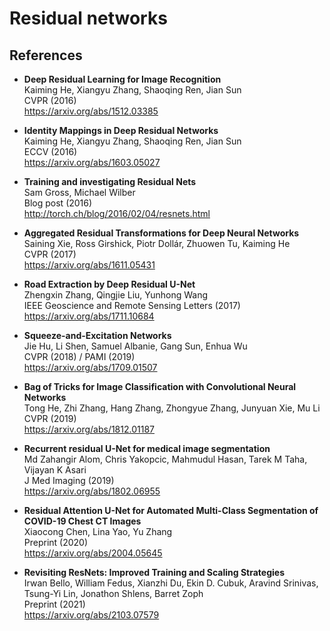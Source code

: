 Residual networks
=================

References
----------

- <b id="he2016deep"></b>
  **Deep Residual Learning for Image Recognition** <br/>
  Kaiming He, Xiangyu Zhang, Shaoqing Ren, Jian Sun <br/>
  CVPR (2016) <br/>
  https://arxiv.org/abs/1512.03385
  
- <b id="he2016identity"></b>
  **Identity Mappings in Deep Residual Networks** <br/>
  Kaiming He, Xiangyu Zhang, Shaoqing Ren, Jian Sun <br/>
  ECCV (2016) <br/>
  https://arxiv.org/abs/1603.05027

- <b id="he2016identity"></b>
  **Training and investigating Residual Nets** <br/>
  Sam Gross, Michael Wilber <br/>
  Blog post (2016) <br/>
  http://torch.ch/blog/2016/02/04/resnets.html

- <b id="xie2017aggregated"></b>
  **Aggregated Residual Transformations for Deep Neural Networks** <br/>
  Saining Xie, Ross Girshick, Piotr Dollár, Zhuowen Tu, Kaiming He <br/>
  CVPR (2017) <br/>
  https://arxiv.org/abs/1611.05431

- <b id="zhang2017road"></b>
  **Road Extraction by Deep Residual U-Net** <br/>
  Zhengxin Zhang, Qingjie Liu, Yunhong Wang <br/>
  IEEE Geoscience and Remote Sensing Letters (2017) <br/>
  https://arxiv.org/abs/1711.10684

- <b id="he2019bag"></b>
  **Squeeze-and-Excitation Networks** <br/>
  Jie Hu, Li Shen, Samuel Albanie, Gang Sun, Enhua Wu <br/>
  CVPR (2018) / PAMI (2019) <br/>
  https://arxiv.org/abs/1709.01507

- <b id="he2019bag"></b>
  **Bag of Tricks for Image Classification with Convolutional Neural Networks** <br/>
  Tong He, Zhi Zhang, Hang Zhang, Zhongyue Zhang, Junyuan Xie, Mu Li <br/>
  CVPR (2019) <br/>
  https://arxiv.org/abs/1812.01187
  
- <b id="alom2019recurrent"></b>
  **Recurrent residual U-Net for medical image segmentation** <br/>
  Md Zahangir Alom, Chris Yakopcic, Mahmudul Hasan, Tarek M Taha, Vijayan K Asari  <br/>
  J Med Imaging (2019) <br/>
  https://arxiv.org/abs/1802.06955

- <b id="chen2020residual"></b>
  **Residual Attention U-Net for Automated Multi-Class Segmentation of COVID-19 Chest CT Images** <br/>
  Xiaocong Chen, Lina Yao, Yu Zhang <br/>
  Preprint (2020) <br/>
  https://arxiv.org/abs/2004.05645

- <b id="bello2021revisiting"></b>
  **Revisiting ResNets: Improved Training and Scaling Strategies** <br/>
  Irwan Bello, William Fedus, Xianzhi Du, Ekin D. Cubuk, Aravind Srinivas, Tsung-Yi Lin, Jonathon Shlens, Barret Zoph <br/>
  Preprint (2021) <br/>
  https://arxiv.org/abs/2103.07579

  
